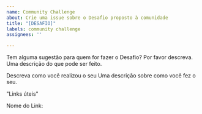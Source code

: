 ```yaml
---
name: Community Challenge
about: Crie uma issue sobre o Desafio proposto à comunidade
title: "[DESAFIO]"
labels: community challenge
assignees: ''

---
```


Tem alguma sugestão para quem for fazer o Desafio? Por favor descreva.
Uma descrição do que pode ser feito.

Descreva como você realizou o seu
Uma descrição sobre como você fez o seu.

"Links úteis"

Nome do Link:
